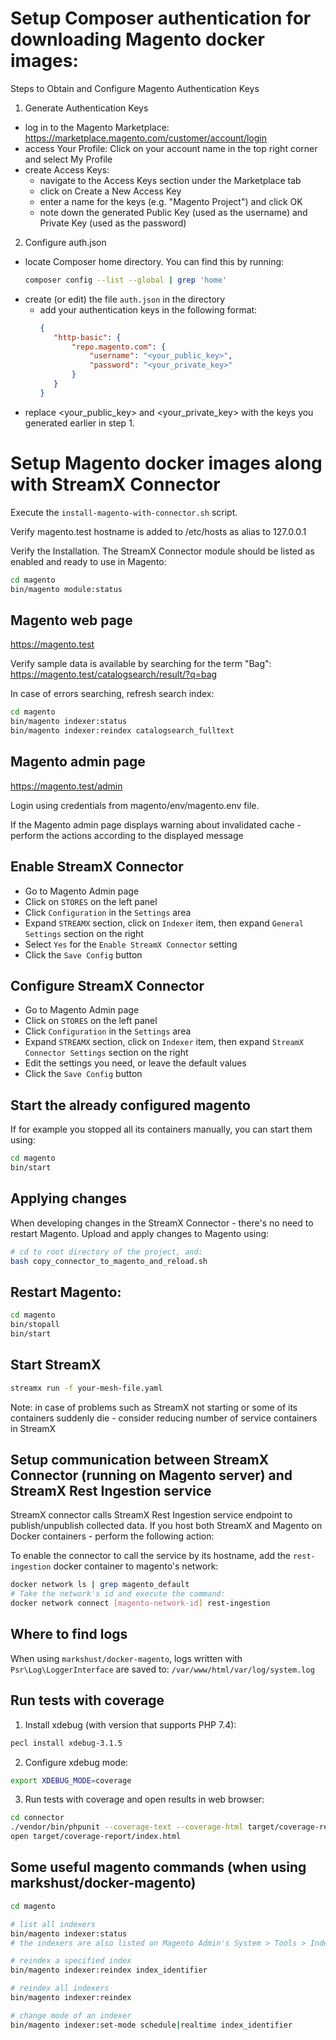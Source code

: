 # Setup Composer authentication for downloading Magento docker images:

Steps to Obtain and Configure Magento Authentication Keys
1. Generate Authentication Keys
 - log in to the Magento Marketplace: https://marketplace.magento.com/customer/account/login
 - access Your Profile: Click on your account name in the top right corner and select My Profile
 - create Access Keys:
   - navigate to the Access Keys section under the Marketplace tab
   - click on Create a New Access Key
   - enter a name for the keys (e.g. "Magento Project") and click OK
   - note down the generated Public Key (used as the username) and Private Key (used as the password)
2. Configure auth.json
 - locate Composer home directory. You can find this by running:
   ```bash
   composer config --list --global | grep 'home'
   ```
 - create (or edit) the file `auth.json` in the directory
   - add your authentication keys in the following format:
     ```json
     {
        "http-basic": {
            "repo.magento.com": {
                "username": "<your_public_key>",
                "password": "<your_private_key>"
            }
        }
     }
     ```
 - replace <your_public_key> and <your_private_key> with the keys you generated earlier in step 1.

# Setup Magento docker images along with StreamX Connector
Execute the `install-magento-with-connector.sh` script.

Verify magento.test hostname is added to /etc/hosts as alias to 127.0.0.1

Verify the Installation. The StreamX Connector module should be listed as enabled and ready to use in Magento:
```bash
cd magento
bin/magento module:status
```

## Magento web page
https://magento.test

Verify sample data is available by searching for the term "Bag":
https://magento.test/catalogsearch/result/?q=bag

In case of errors searching, refresh search index:
```bash
cd magento
bin/magento indexer:status
bin/magento indexer:reindex catalogsearch_fulltext
```

## Magento admin page
https://magento.test/admin

Login using credentials from magento/env/magento.env file.

If the Magento admin page displays warning about invalidated cache - perform the actions according to the displayed message

## Enable StreamX Connector
 - Go to Magento Admin page
 - Click on `STORES` on the left panel
 - Click `Configuration` in the `Settings` area
 - Expand `STREAMX` section, click on `Indexer` item, then expand `General Settings` section on the right
 - Select `Yes` for the `Enable StreamX Connector` setting
 - Click the `Save Config` button

## Configure StreamX Connector
 - Go to Magento Admin page
 - Click on `STORES` on the left panel
 - Click `Configuration` in the `Settings` area
 - Expand `STREAMX` section, click on `Indexer` item, then expand `StreamX Connector Settings` section on the right
 - Edit the settings you need, or leave the default values
 - Click the `Save Config` button

## Start the already configured magento
If for example you stopped all its containers manually, you can start them using:
```bash
cd magento
bin/start
```

## Applying changes
When developing changes in the StreamX Connector - there's no need to restart Magento. Upload and apply changes to Magento using:
```bash
# cd to root directory of the project, and:
bash copy_connector_to_magento_and_reload.sh
```

## Restart Magento:
```bash
cd magento
bin/stopall
bin/start
```

## Start StreamX
```bash
streamx run -f your-mesh-file.yaml
```
Note: in case of problems such as StreamX not starting or some of its containers suddenly die - consider reducing number of service containers in StreamX

## Setup communication between StreamX Connector (running on Magento server) and StreamX Rest Ingestion service
StreamX connector calls StreamX Rest Ingestion service endpoint to publish/unpublish collected data.
If you host both StreamX and Magento on Docker containers - perform the following action:

To enable the connector to call the service by its hostname, add the `rest-ingestion` docker container to magento's network:
```bash
docker network ls | grep magento_default
# Take the network's id and execute the command:
docker network connect [magento-network-id] rest-ingestion
```

## Where to find logs
When using `markshust/docker-magento`, logs written with `Psr\Log\LoggerInterface` are saved to:
`/var/www/html/var/log/system.log`

## Run tests with coverage
1. Install xdebug (with version that supports PHP 7.4):
```bash
pecl install xdebug-3.1.5
```

2. Configure xdebug mode:
```bash
export XDEBUG_MODE=coverage
```

3. Run tests with coverage and open results in web browser:
```bash
cd connector
./vendor/bin/phpunit --coverage-text --coverage-html target/coverage-report
open target/coverage-report/index.html
```

## Some useful magento commands (when using markshust/docker-magento)
```bash
cd magento

# list all indexers
bin/magento indexer:status
# the indexers are also listed on Magento Admin's System > Tools > Index Management page.

# reindex a specified index
bin/magento indexer:reindex index_identifier

# reindex all indexers
bin/magento indexer:reindex

# change mode of an indexer
bin/magento indexer:set-mode schedule|realtime index_identifier
```